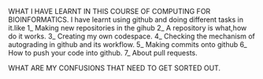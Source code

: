 WHAT I HAVE LEARNT IN THIS COURSE OF COMPUTING FOR BIOINFORMATICS.
 I have learnt using github and doing different tasks in it.like
 1_ Making new repositories in the gihub
 2_ A repository is what,how do it works.
 3_ Creating my own codespace.
 4_ Checking the mechanism of autograding in github and its workflow.
 5_ Making commits onto github
 6_ How to push your code into github.
 7_ About pull requests.
 
WHAT ARE MY CONFUSIONS THAT NEED TO GET SORTED OUT.
